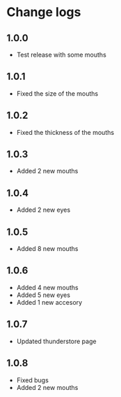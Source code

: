 # Change logs

## 1.0.0
- Test release with some mouths

## 1.0.1
- Fixed the size of the mouths

## 1.0.2
- Fixed the thickness of the mouths

## 1.0.3
- Added 2 new mouths

## 1.0.4
- Added 2 new eyes

## 1.0.5
- Added 8 new mouths

## 1.0.6
- Added 4 new mouths
- Added 5 new eyes
- Added 1 new accesory

## 1.0.7
- Updated thunderstore page

## 1.0.8
- Fixed bugs
- Added 2 new mouths